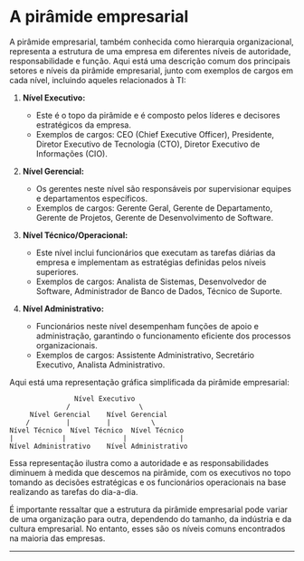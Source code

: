 # A pirâmide empresarial

A pirâmide empresarial, também conhecida como hierarquia organizacional, representa a estrutura de uma empresa em diferentes níveis de autoridade, responsabilidade e função. Aqui está uma descrição comum dos principais setores e níveis da pirâmide empresarial, junto com exemplos de cargos em cada nível, incluindo aqueles relacionados à TI:

1. **Nível Executivo:**
   - Este é o topo da pirâmide e é composto pelos líderes e decisores estratégicos da empresa.
   - Exemplos de cargos: CEO (Chief Executive Officer), Presidente, Diretor Executivo de Tecnologia (CTO), Diretor Executivo de Informações (CIO).

2. **Nível Gerencial:**
   - Os gerentes neste nível são responsáveis por supervisionar equipes e departamentos específicos.
   - Exemplos de cargos: Gerente Geral, Gerente de Departamento, Gerente de Projetos, Gerente de Desenvolvimento de Software.

3. **Nível Técnico/Operacional:**
   - Este nível inclui funcionários que executam as tarefas diárias da empresa e implementam as estratégias definidas pelos níveis superiores.
   - Exemplos de cargos: Analista de Sistemas, Desenvolvedor de Software, Administrador de Banco de Dados, Técnico de Suporte.

4. **Nível Administrativo:**
   - Funcionários neste nível desempenham funções de apoio e administração, garantindo o funcionamento eficiente dos processos organizacionais.
   - Exemplos de cargos: Assistente Administrativo, Secretário Executivo, Analista Administrativo.

Aqui está uma representação gráfica simplificada da pirâmide empresarial:

```
                Nível Executivo
              /                 \
     Nível Gerencial    Nível Gerencial
    /         |         |          \
Nível Técnico  Nível Técnico  Nível Técnico
|            |              |             |
Nível Administrativo    Nível Administrativo
```

Essa representação ilustra como a autoridade e as responsabilidades diminuem à medida que descemos na pirâmide, com os executivos no topo tomando as decisões estratégicas e os funcionários operacionais na base realizando as tarefas do dia-a-dia.

É importante ressaltar que a estrutura da pirâmide empresarial pode variar de uma organização para outra, dependendo do tamanho, da indústria e da cultura empresarial. No entanto, esses são os níveis comuns encontrados na maioria das empresas.

---
